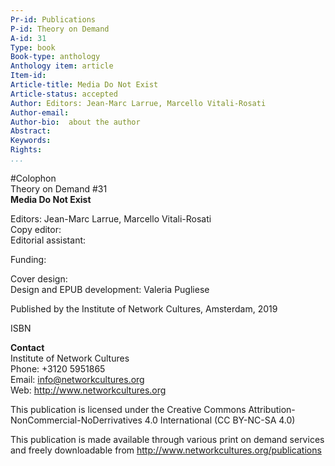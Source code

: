 ```yaml
---
Pr-id: Publications
P-id: Theory on Demand
A-id: 31
Type: book
Book-type: anthology
Anthology item: article
Item-id: 
Article-title: Media Do Not Exist
Article-status: accepted
Author: Editors: Jean-Marc Larrue, Marcello Vitali-Rosati
Author-email:   
Author-bio:  about the author
Abstract:   
Keywords:   
Rights: 
...
```


#Colophon <br />
Theory on Demand #31 <br />
**Media Do Not Exist**

Editors: Jean-Marc Larrue, Marcello Vitali-Rosati <br />
Copy editor: <br />
Editorial assistant: <br />


Funding: 

Cover design: <br />
Design and EPUB development: Valeria Pugliese <br />

Published by the Institute of Network Cultures, Amsterdam, 2019

ISBN 

**Contact** <br />
Institute of Network Cultures <br />
Phone: +3120 5951865 <br />
Email: info@networkcultures.org <br />
Web: http://www.networkcultures.org

This publication is licensed under the Creative Commons
Attribution-NonCommercial-NoDerrivatives 4.0 International (CC BY-NC-SA
4.0)

This publication is made available through various print on demand
services and freely downloadable from
http://www.networkcultures.org/publications